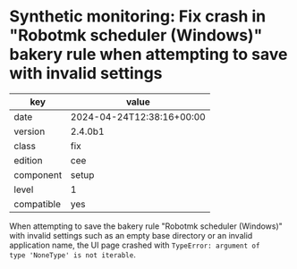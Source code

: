 [//]: # (werk v2)
# Synthetic monitoring: Fix crash in "Robotmk scheduler (Windows)" bakery rule when attempting to save with invalid settings

key        | value
---------- | ---
date       | 2024-04-24T12:38:16+00:00
version    | 2.4.0b1
class      | fix
edition    | cee
component  | setup
level      | 1
compatible | yes

When attempting to save the bakery rule "Robotmk scheduler (Windows)" with invalid settings such as
an empty base directory or an invalid application name, the UI page crashed with
<code>TypeError: argument of type 'NoneType' is not iterable</code>.
